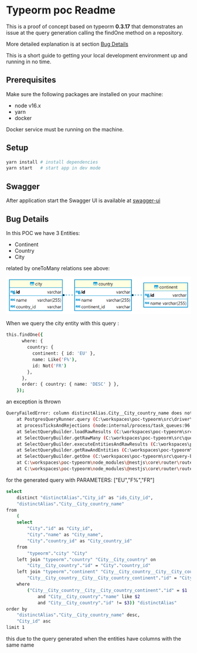 # Typeorm poc Readme
This is a proof of concept based on typeorm **0.3.17** that demonstrates an issue at the query generation 
calling the findOne method on a repository.

More detailed explanation is at section [Bug Details](#bug-details)

This is a short guide to getting your local development environment up and running in no time.

## Prerequisites

Make sure the following packages are installed on your machine:

- node v16.x
- yarn
- docker

Docker service must be running on the machine.

## Setup


```bash
yarn install # install dependencies
yarn start   # start app in dev mode
```

## Swagger
After application start the Swagger UI is available at [swagger-ui](http://localhost:5050/api/swagger)

## Bug Details

In this POC we have 3 Entities:
* Continent
* Country
* City

related by oneToMany relations see above:

![Alt text](diagram.png?raw=true "Diagram")

When we query the city entity with this query :

```bash
this.findOne({
      where: {
        country: {
          continent: { id: 'EU' },
          name: Like('F%'),
          id: Not('FR')
        },
      },
      order: { country: { name: 'DESC' } },
    });
```

an exception is thrown 
```bash
QueryFailedError: column distinctAlias.City__City_country_name does not exist
    at PostgresQueryRunner.query (C:\workspaces\poc-typeorm\src\driver\postgres\PostgresQueryRunner.ts:299:19)
    at processTicksAndRejections (node:internal/process/task_queues:96:5)
    at SelectQueryBuilder.loadRawResults (C:\workspaces\poc-typeorm\src\query-builder\SelectQueryBuilder.ts:3789:25)
    at SelectQueryBuilder.getRawMany (C:\workspaces\poc-typeorm\src\query-builder\SelectQueryBuilder.ts:1626:29)
    at SelectQueryBuilder.executeEntitiesAndRawResults (C:\workspaces\poc-typeorm\src\query-builder\SelectQueryBuilder.ts:3457:26)
    at SelectQueryBuilder.getRawAndEntities (C:\workspaces\poc-typeorm\src\query-builder\SelectQueryBuilder.ts:1670:29)
    at SelectQueryBuilder.getOne (C:\workspaces\poc-typeorm\src\query-builder\SelectQueryBuilder.ts:1697:25)
    at C:\workspaces\poc-typeorm\node_modules\@nestjs\core\router\router-execution-context.js:46:28
    at C:\workspaces\poc-typeorm\node_modules\@nestjs\core\router\router-proxy.js:9:17
```

for the generated query with PARAMETERS: ["EU","F%","FR"] 
```bash
select
	distinct "distinctAlias"."City_id" as "ids_City_id",
	"distinctAlias"."City__City_country_name"
from
	(
	select
		"City"."id" as "City_id",
		"City"."name" as "City_name",
		"City"."country_id" as "City_country_id"
	from
		"typeorm"."city" "City"
	left join "typeorm"."country" "City__City_country" on
		"City__City_country"."id" = "City"."country_id"
	left join "typeorm"."continent" "City__City_country__City__City_country_continent" on
		"City__City_country__City__City_country_continent"."id" = "City__City_country"."continent_id"
	where
		("City__City_country__City__City_country_continent"."id" = $1
			and "City__City_country"."name" like $2
			and "City__City_country"."id" != $3)) "distinctAlias"
order by
	"distinctAlias"."City__City_country_name" desc,
	"City_id" asc
limit 1
```
this due to the query generated when the entities have columns with the same name
